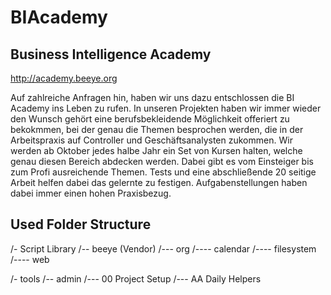 BIAcademy
=========

Business Intelligence Academy
-----------------------------

http://academy.beeye.org

Auf zahlreiche Anfragen hin, haben wir uns dazu entschlossen die BI Academy ins Leben zu rufen. In unseren Projekten haben wir immer wieder den Wunsch gehört eine berufsbekleidende Möglichkeit offeriert zu bekokmmen, bei der genau die Themen besprochen werden, die in der Arbeitspraxis auf Controller und Geschäftsanalysten zukommen. Wir werden ab Oktober jedes halbe Jahr ein Set von Kursen halten, welche genau diesen Bereich abdecken werden. Dabei gibt es vom Einsteiger bis zum Profi ausreichende Themen. 
Tests und eine abschließende 20 seitige Arbeit helfen dabei das gelernte zu festigen. Aufgabenstellungen haben dabei immer einen hohen Praxisbezug.

Used Folder Structure
---------------------

/- Script Library
/-- beeye (Vendor)
/--- org
/---- calendar
/---- filesystem
/---- web 

/- tools
/-- admin
/--- 00 Project Setup
/--- AA Daily Helpers

